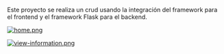 Este proyecto se realiza un crud usando la integración del framework para el frontend y el framework Flask para el backend. 

[![home.png](https://i.postimg.cc/gJq0stYc/home.png)](https://postimg.cc/xJ8YTRJB)

[![view-information.png](https://i.postimg.cc/G2QcGBQH/view-information.png)](https://postimg.cc/k623dgLm)
